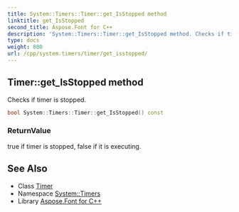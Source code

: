 ```yaml
---
title: System::Timers::Timer::get_IsStopped method
linktitle: get_IsStopped
second_title: Aspose.Font for C++
description: 'System::Timers::Timer::get_IsStopped method. Checks if timer is stopped in C++.'
type: docs
weight: 800
url: /cpp/system.timers/timer/get_isstopped/
---
```

## Timer::get_IsStopped method


Checks if timer is stopped.

```cpp
bool System::Timers::Timer::get_IsStopped() const
```


### ReturnValue

true if timer is stopped, false if it is executing.

## See Also

* Class [Timer](../)
* Namespace [System::Timers](../../)
* Library [Aspose.Font for C++](../../../)
